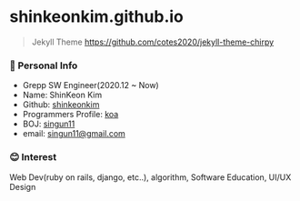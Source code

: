 # shinkeonkim.github.io

> Jekyll Theme
> https://github.com/cotes2020/jekyll-theme-chirpy

### 🧐 Personal Info
- Grepp SW Engineer(2020.12 ~ Now)
- Name: ShinKeon Kim
- Github: [shinkeonkim](https://github.com/shinkeonkim)
- Programmers Profile: [koa](https://programmers.co.kr/pr/koa)
- BOJ: [singun11](https://www.acmicpc.net/user/singun11)
- email: [singun11@gmail.com](mailto:singun11@kookmin.ac.kr)

### 😊 Interest

Web Dev(ruby on rails, django, etc..), algorithm, Software Education, UI/UX Design
